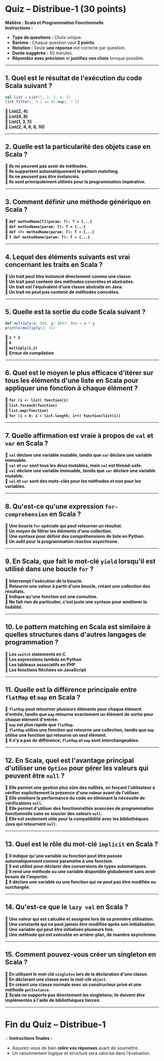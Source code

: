# **Quiz – Distribue-1 (30 points)**  
**Matière : Scala et Programmation Fonctionnelle**  
**Instructions :**  
- **Type de questions :** Choix unique.  
- **Barème :** Chaque question vaut **2 points**.  
- **Notation :** Seule **une réponse** est correcte par question.  
- **Durée suggérée :** 30 minutes.  
- **Répondez avec précision** et **justifiez vos choix** lorsque possible.  

---

## **1. Quel est le résultat de l'exécution du code Scala suivant ?**  
```scala
val list = List(1, 2, 3, 4, 5)  
list.filter(_ % 2 == 0).map(_ * 2)
```  
🔘 **List(2, 4)**  
🔘 **List(4, 8)**  
🔘 **List(1, 3, 5)**  
🔘 **List(2, 4, 6, 8, 10)**  

---

## **2. Quelle est la particularité des objets case en Scala ?**  
🔘 **Ils ne peuvent pas avoir de méthodes.**  
🔘 **Ils supportent automatiquement le pattern matching.**  
🔘 **Ils ne peuvent pas être instanciés.**  
🔘 **Ils sont principalement utilisés pour la programmation impérative.**  

---

## **3. Comment définir une méthode générique en Scala ?**  
🔘 **`def methodName[T](param: T): T = {...}`**  
🔘 **`def methodName(param: T): T = {...}`**  
🔘 **`def <T> methodName(param: T): T = {...}`**  
🔘 **`T def methodName(param: T): T = {...}`**  

---

## **4. Lequel des éléments suivants est vrai concernant les traits en Scala ?**  
🔘 **Un trait peut être instancié directement comme une classe.**  
🔘 **Un trait peut contenir des méthodes concrètes et abstraites.**  
🔘 **Un trait est l'équivalent d'une classe abstraite en Java.**  
🔘 **Un trait ne peut pas contenir de méthodes concrètes.**  

---

## **5. Quelle est la sortie du code Scala suivant ?**  
```scala
def multiply(x: Int, y: Int): Int = x * y  
println(multiply(2, 3))
```  
🔘 **`2 * 3`**  
🔘 **`6`**  
🔘 **`multiply(2,3)`**  
🔘 **Erreur de compilation**  

---

## **6. Quel est le moyen le plus efficace d'itérer sur tous les éléments d'une liste en Scala pour appliquer une fonction à chaque élément ?**  
🔘 **`for (i <- list) function(i)`**  
🔘 **`list.foreach(function)`**  
🔘 **`list.map(function)`**  
🔘 **`for (i = 0; i < list.length; i++) function(list(i))`**  

---

## **7. Quelle affirmation est vraie à propos de `val` et `var` en Scala ?**  
🔘 **`val` déclare une variable mutable, tandis que `var` déclare une variable immuable.**  
🔘 **`val` et `var` sont tous les deux mutables, mais `val` est thread-safe.**  
🔘 **`val` déclare une variable immuable, tandis que `var` déclare une variable mutable.**  
🔘 **`val` et `var` sont des mots-clés pour les méthodes et non pour les variables.**  

---

## **8. Qu'est-ce qu'une expression `for-comprehension` en Scala ?**  
🔘 **Une boucle `for` spéciale qui peut retourner un résultat.**  
🔘 **Un moyen de filtrer les éléments d'une collection.**  
🔘 **Une syntaxe pour définir des compréhensions de liste en Python.**  
🔘 **Un outil pour la programmation réactive asynchrone.**  

---

## **9. En Scala, que fait le mot-clé `yield` lorsqu'il est utilisé dans une boucle `for` ?**  
🔘 **Interrompt l'exécution de la boucle.**  
🔘 **Retourne une valeur à partir d'une boucle, créant une collection des résultats.**  
🔘 **Indique qu'une fonction est une coroutine.**  
🔘 **Ne fait rien de particulier, c'est juste une syntaxe pour améliorer la lisibilité.**  

---

## **10. Le pattern matching en Scala est similaire à quelles structures dans d'autres langages de programmation ?**  
🔘 **Les `switch` statements en C**  
🔘 **Les expressions lambda en Python**  
🔘 **Les tableaux associatifs en PHP**  
🔘 **Les fonctions fléchées en JavaScript**  

---

## **11. Quelle est la différence principale entre `flatMap` et `map` en Scala ?**  
🔘 **`flatMap` peut retourner plusieurs éléments pour chaque élément d'entrée, tandis que `map` retourne exactement un élément de sortie pour chaque élément d'entrée.**  
🔘 **`map` est plus rapide que `flatMap`.**  
🔘 **`flatMap` utilise une fonction qui retourne une collection, tandis que `map` utilise une fonction qui retourne un seul élément.**  
🔘 **Il n'y a pas de différence; `flatMap` et `map` sont interchangeables.**  

---

## **12. En Scala, quel est l'avantage principal d'utiliser une `Option` pour gérer les valeurs qui peuvent être `null` ?**  
🔘 **Elle permet une gestion plus sûre des nullités, en forçant l'utilisateur à vérifier explicitement la présence d'une valeur avant de l'utiliser.**  
🔘 **Elle améliore la performance du code en éliminant la nécessité de vérifications `null`.**  
🔘 **Elle permet d'utiliser des fonctionnalités avancées de programmation fonctionnelle sans se soucier des valeurs `null`.**  
🔘 **Elle est seulement utile pour la compatibilité avec les bibliothèques Java qui retournent `null`.**  

---

## **13. Quel est le rôle du mot-clé `implicit` en Scala ?**  
🔘 **Il indique qu'une variable ou fonction peut être passée automatiquement comme paramètre à une fonction.**  
🔘 **Il est utilisé pour déclarer des conversions de types automatiques.**  
🔘 **Il rend une méthode ou une variable disponible globalement sans avoir besoin de l'importer.**  
🔘 **Il déclare une variable ou une fonction qui ne peut pas être modifiée ou surchargée.**  

---

## **14. Qu'est-ce que le `lazy val` en Scala ?**  
🔘 **Une valeur qui est calculée et assignée lors de sa première utilisation.**  
🔘 **Une constante qui ne peut jamais être modifiée après son initialisation.**  
🔘 **Une variable qui peut être initialisée plusieurs fois.**  
🔘 **Une méthode qui est exécutée en arrière-plan, de manière asynchrone.**  

---

## **15. Comment pouvez-vous créer un singleton en Scala ?**  
🔘 **En utilisant le mot-clé `singleton` lors de la déclaration d'une classe.**  
🔘 **En déclarant une classe avec le mot-clé `object`.**  
🔘 **En créant une classe normale avec un constructeur privé et une méthode `getInstance`.**  
🔘 **Scala ne supporte pas directement les singletons; ils doivent être implémentés à l'aide de bibliothèques tierces.**  

---

# **Fin du Quiz – Distribue-1**  
💡 **Instructions finales :**  
- Assurez-vous de bien **relire vos réponses** avant de soumettre.  
- Un raisonnement logique et structuré sera valorisé dans l’évaluation.  
